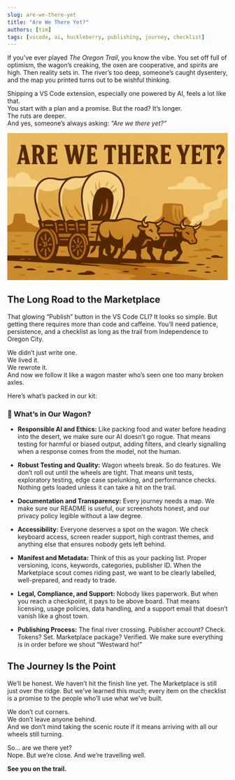 ```yaml
---
slug: are-we-there-yet
title: "Are We There Yet?"
authors: [tim]
tags: [vscode, ai, huckleberry, publishing, journey, checklist]
---
```


If you’ve ever played *The Oregon Trail*, you know the vibe. You set off full of optimism, the wagon’s creaking, the oxen are cooperative, and spirits are high. Then reality sets in. The river’s too deep, someone’s caught dysentery, and the map you printed turns out to be wishful thinking.

Shipping a VS Code extension, especially one powered by AI, feels a lot like that.  
You start with a plan and a promise. But the road? It’s longer.  
The ruts are deeper.  
And yes, someone’s always asking: *“Are we there yet?”*

<!-- truncate -->

![Wagon Train](../static/img/Blog/oregon-trail-wagon.png)

## The Long Road to the Marketplace

That glowing “Publish” button in the VS Code CLI? It looks so simple. But getting there requires more than code and caffeine. You’ll need patience, persistence, and a checklist as long as the trail from Independence to Oregon City.

We didn’t just write one.  
We lived it.  
We rewrote it.  
And now we follow it like a wagon master who’s seen one too many broken axles.

Here’s what’s packed in our kit:

### 🧭 What’s in Our Wagon?

- **Responsible AI and Ethics:** Like packing food and water before heading into the desert, we make sure our AI doesn’t go rogue. That means testing for harmful or biased output, adding filters, and clearly signalling when a response comes from the model, not the human.

- **Robust Testing and Quality:** Wagon wheels break. So do features. We don’t roll out until the wheels are tight. That means unit tests, exploratory testing, edge case spelunking, and performance checks. Nothing gets loaded unless it can take a hit on the trail.

- **Documentation and Transparency:** Every journey needs a map. We make sure our README is useful, our screenshots honest, and our privacy policy legible without a law degree.

- **Accessibility:** Everyone deserves a spot on the wagon. We check keyboard access, screen reader support, high contrast themes, and anything else that ensures nobody gets left behind.

- **Manifest and Metadata:** Think of this as your packing list. Proper versioning, icons, keywords, categories, publisher ID. When the Marketplace scout comes riding past, we want to be clearly labelled, well-prepared, and ready to trade.

- **Legal, Compliance, and Support:** Nobody likes paperwork. But when you reach a checkpoint, it pays to be above board. That means licensing, usage policies, data handling, and a support email that doesn’t vanish like a ghost town.

- **Publishing Process:** The final river crossing. Publisher account? Check. Tokens? Set. Marketplace package? Verified. We make sure everything is in order before we shout “Westward ho!”

## The Journey Is the Point

We’ll be honest. We haven’t hit the finish line yet. The Marketplace is still just over the ridge. But we’ve learned this much; every item on the checklist is a promise to the people who’ll use what we’ve built.

We don’t cut corners.  
We don’t leave anyone behind.  
And we don’t mind taking the scenic route if it means arriving with all our wheels still turning.

So… are we there yet?  
Nope. But we’re close. And we’re travelling well.

**See you on the trail.**
